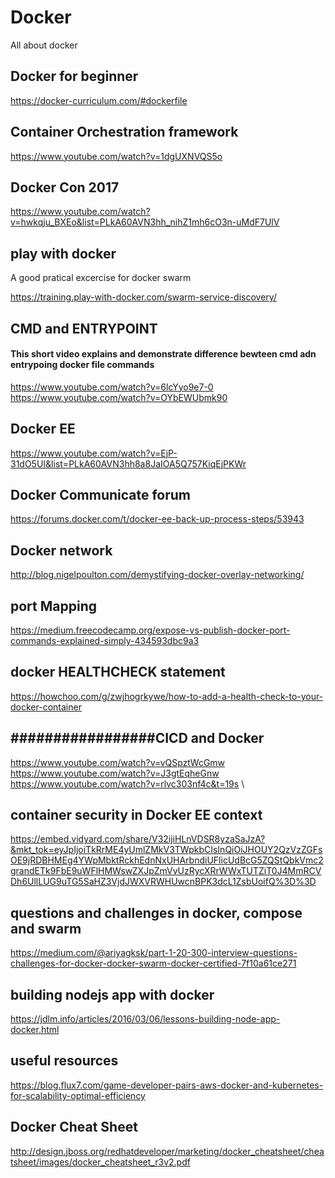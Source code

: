 # Docker
All about docker 

## Docker for beginner
https://docker-curriculum.com/#dockerfile

## Container Orchestration framework

https://www.youtube.com/watch?v=1dgUXNVQS5o

## Docker Con 2017
https://www.youtube.com/watch?v=hwkqju_BXEo&list=PLkA60AVN3hh_nihZ1mh6cO3n-uMdF7UlV


## play with docker 
A good pratical excercise for docker swarm 

https://training.play-with-docker.com/swarm-service-discovery/


## CMD and ENTRYPOINT 
#### This short video explains and demonstrate difference bewteen cmd adn entrypoing docker file commands

https://www.youtube.com/watch?v=6lcYyo9e7-0 \
https://www.youtube.com/watch?v=OYbEWUbmk90



## Docker EE
https://www.youtube.com/watch?v=EjP-31dO5UI&list=PLkA60AVN3hh8a8JaIOA5Q757KiqEjPKWr


## Docker Communicate forum
https://forums.docker.com/t/docker-ee-back-up-process-steps/53943


## Docker network 
http://blog.nigelpoulton.com/demystifying-docker-overlay-networking/

## port Mapping
https://medium.freecodecamp.org/expose-vs-publish-docker-port-commands-explained-simply-434593dbc9a3

## docker HEALTHCHECK statement 
https://howchoo.com/g/zwjhogrkywe/how-to-add-a-health-check-to-your-docker-container


## #################CICD and Docker
https://www.youtube.com/watch?v=vQSpztWcGmw \
https://www.youtube.com/watch?v=J3gtEqheGnw \
https://www.youtube.com/watch?v=rlvc303nf4c&t=19s \


## container security in Docker EE context
https://embed.vidyard.com/share/V32ijiHLnVDSR8yzaSaJzA?&mkt_tok=eyJpIjoiTkRrME4yUmlZMkV3TWpkbCIsInQiOiJHOUY2QzVzZGFsOE9jRDBHMEg4YWpMbktRckhEdnNxUHArbndiUFlicUdBcG5ZQStQbkVmc2grandETk9FbE9uWFlHMWswZXJpZmVvUzRycXRrWWxTUTZiT0J4MmRCVDh6UllLUG9uTG5SaHZ3VjdJWXVRWHUwcnBPK3dcL1ZsbUoifQ%3D%3D



## questions and challenges in docker, compose and swarm
https://medium.com/@ariyagksk/part-1-20-300-interview-questions-challenges-for-docker-docker-swarm-docker-certified-7f10a61ce271

## building nodejs app with docker 
https://jdlm.info/articles/2016/03/06/lessons-building-node-app-docker.html

## useful resources
https://blog.flux7.com/game-developer-pairs-aws-docker-and-kubernetes-for-scalability-optimal-efficiency


## Docker Cheat Sheet
http://design.jboss.org/redhatdeveloper/marketing/docker_cheatsheet/cheatsheet/images/docker_cheatsheet_r3v2.pdf
